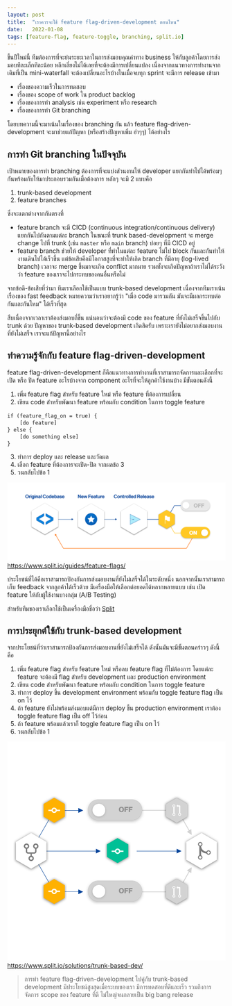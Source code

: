 ```yaml
---
layout: post
title:  "เราควรจะใช้ feature flag-driven-development ตอนไหน"
date:   2022-01-08
tags: [feature-flag, feature-toggle, branching, split.io]
---
```


ขึ้นปีใหม่นี้ ทีมต้องการที่จะย่นระยะเวลาในการส่งมอบคุณค่าทาง business ให้กับลูกค้าโดยการส่งมอบทีละเล็กทีละน้อย หลีกเลี่ยงไม่ได้เลยที่จะต้องมีการเปลี่ยนแปลง เนื่องจากแนวทางการทำงานจากเดิมที่เป็น mini-waterfall จะต้องเปลี่ยนอะไรบ้างในเมื่อจบทุก sprint จะมีการ release เข้ามา

- เรื่องของความเร็วในการทดสอบ
- เรื่องของ scope of work ใน product backlog
- เรื่องของการทำ analysis เช่น experiment หรือ research
- เรื่องของการทำ Git branching

โดยบทความนี้จะมาเน้นในเรื่องของ branching กัน แล้ว feature flag-driven-development จะมาช่วยแก้ปัญหา (หรือสร้างปัญหาเพิ่ม ฮ่าๆๆ) ได้อย่างไร

## การทำ Git branching ในปัจจุบัน
เป้าหมายของการทำ branching ต้องการที่จะแบ่งส่วนงานให้ developer แยกกันทำไปได้พร้อมๆ กันพร้อมกับให้มาประกอบรวมกันเมื่อต้องการ หลักๆ จะมี 2 แบบคือ 

1. trunk-based development
2. feature branches 

ซึ่งจะแตกต่างจากกันตรงที่

- feature branch จะมี CICD (continuous integration/continuous delivery) แยกกันไปกันตามแต่ละ branch ในขณะที่ trunk based-development จะ merge change ไปที่ trunk (เช่น `master` หรือ `main` branch) บ่อยๆ ที่มี CICD อยู่
- feature branch ช่วยให้ developer ที่ทำในแต่ละ feature ไม่ไป block กันและกันทำให้งานเดินไปได้เร็วขึ้น แต่ข้อเสียคือมีโอกาสสูงที่จะทำให้เกิด branch ที่มีอายุ (log-lived branch) เวลาจะ merge ขึ้นมาจะเกิด conflict มากมาย รวมทั้งจะเกิดปัญหาถ้าเราไม่ได้ระวังว่า feature ของเราจะไปกระทบของคนอื่นหรือไม่

จากข้อดี-ข้อเสียที่ว่ามา ทีมเราเลือกใช้เป็นแบบ trunk-based development เนื่องจากทีมเราเน้นเรื่องของ fast feedback หมายความว่าเราอยากรู้ว่า "เมื่อ code มารวมกัน มันจะมีผลกระทบต่อกันและกันไหม" ได้เร็วที่สุด  

สืบเนื่องจากเวลาเราต้องส่งมอบถี่ขึ้น แน่นอนว่าจะต้องมี code ของ feature ที่ยังไม่เสร็จขึ้นไปกับ trunk ด้วย ปัญหาของ trunk-based development เกิดสิครับ เพราะเรายังไม่อยากส่งมอบงานที่ยังไม่เสร็จ เราจะแก้ปัญหานี้อย่างไร

## ทำความรู้จักกับ feature flag-driven-development
feature flag-driven-development ก็คือแนวทางการทำงานที่เราสามารถจัดการและเลือกที่จะ เปิด หรือ ปิด feature อะไรบ้างจาก component อะไรที่จะให้ลูกค้าใช้งานบ้าง มีขั้นตอนดังนี้

1. เพิ่ม feature flag สำหรับ feature ใหม่ หรือ feature ที่ต้องการเปลี่ยน
2. เขียน code สำหรับพัฒนา feature พร้อมกับ condition ในการ toggle feature

```
if (feature_flag_on = true) {
    [do feature]
} else {
    [do something else]
}
```

3. ทำการ deploy และ release และวัดผล
4. เลือก feature ที่ต้องการจะเปิด-ปิด จากผลข้อ 3
5. วนกลับไปข้อ 1

![Feature flag-driven-development](/assets/2022-01-08-feature-flag-driven-development.png)
<https://www.split.io/guides/feature-flags/>

ประโยชน์ที่ได้คือเราสามารถป้องกันการส่งมอบงานที่ยังไม่เสร็จได้ในระดับหนึ่ง นอกจากนั้นเราสามารถเก็บ feedback จากลูกค้าได้เร็วด้วย มีเครื่องมือให้เลือกต่อยอดได้หลากหลายแบบ เช่น เปิด feature ให้กับผู้ใช้งานบางกลุ่ม (A/B Testing)  

สำหรับทีมของเราเลือกใช้เป็นเครื่องมือชื่อว่า [Split](https://www.split.io/)

## การประยุกต์ใช้กับ trunk-based development
จากประโยชน์ที่ว่าเราสามารถป้องกันการส่งมอบงานที่ยังไม่เสร็จได้ ดังนั้นมันจะมีขั้นตอนคร่าวๆ ดังนี้คือ

1. เพิ่ม feature flag สำหรับ feature ใหม่ หรือลบ feature flag ที่ไม่ต้องการ โดยแต่ละ feature จะต้องมี flag สำหรับ development และ production environment
2. เขียน code สำหรับพัฒนา feature พร้อมกับ condition ในการ toggle feature
3. ทำการ deploy ขึ้น development environment พร้อมกับ toggle feature flag เป็น on ไว้
4. ถ้า feature ยังไม่พร้อมส่งมอบแต่มีการ deploy ขึ้น production environment เราต้อง toggle feature flag เป็น off ไว้ก่อน
5. ถ้า feature พร้อมแล้วเราก็ toggle feature flag เป็น on ไว้
6. วนกลับไปข้อ 1  

![Trunk-based development with feature flags](/assets/2022-01-08-trunk-based-feature-flag.png)
<https://www.split.io/solutions/trunk-based-dev/>

> การทำ feature flag-driven-development ไปคู่กับ trunk-based development มีประโยชน์สูงสุดเมื่อระบบของเรา มีการทดสอบที่ดีและเร็ว รวมถึงการจัดการ scope ของ feature ที่ดี ไม่ใหญ่จนกลายเป็น big bang release

